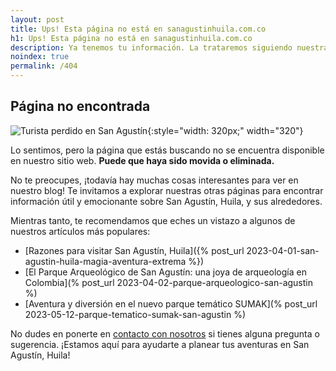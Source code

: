 ```yaml
---
layout: post
title: Ups! Esta página no está en sanagustinhuila.com.co
h1: Ups! Esta página no está en sanagustinhuila.com.co
description: Ya tenemos tu información. La trataremos siguiendo nuestra política de privacidad. Te escribiremos prontamente.
noindex: true
permalink: /404
---
```

## Página no encontrada

![Turista perdido en San Agustín]({{'404.webp'|relative_url}} "sanagustinhuila.com.co"){:style="width: 320px;" width="320"}

Lo sentimos, pero la página que estás buscando no se encuentra disponible en nuestro sitio web. **Puede que haya sido movida o eliminada.**

No te preocupes, ¡todavía hay muchas cosas interesantes para ver en nuestro blog! Te invitamos a explorar nuestras otras páginas para encontrar información útil y emocionante sobre San Agustín, Huila, y sus alrededores.

Mientras tanto, te recomendamos que eches un vistazo a algunos de nuestros artículos más populares:

* [Razones para visitar San Agustín, Huila]({% post_url 2023-04-01-san-agustin-huila-magia-aventura-extrema %})
* [El Parque Arqueológico de San Agustín: una joya de arqueología en Colombia](% post_url 2023-04-02-parque-arqueologico-san-agustin %)
* [Aventura y diversión en el nuevo parque temático SUMAK](% post_url 2023-05-12-parque-tematico-sumak-san-agustin %)

No dudes en ponerte en [contacto con nosotros]({{'contacto'|relative_url}}) si tienes alguna pregunta o sugerencia. ¡Estamos aquí para ayudarte a planear tus aventuras en San Agustín, Huila!
